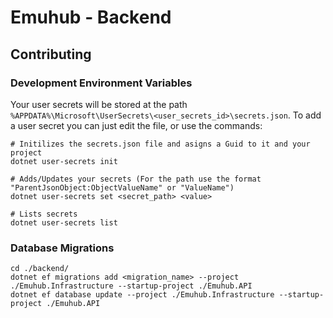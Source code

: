 # Emuhub - Backend
## Contributing
### Development Environment Variables
Your user secrets will be stored at the path ``%APPDATA%\Microsoft\UserSecrets\<user_secrets_id>\secrets.json``.
To add a user secret you can just edit the file, or use the commands:
```
# Initilizes the secrets.json file and asigns a Guid to it and your project
dotnet user-secrets init 

# Adds/Updates your secrets (For the path use the format "ParentJsonObject:ObjectValueName" or "ValueName")
dotnet user-secrets set <secret_path> <value>

# Lists secrets
dotnet user-secrets list
```

### Database Migrations
```
cd ./backend/
dotnet ef migrations add <migration_name> --project ./Emuhub.Infrastructure --startup-project ./Emuhub.API
dotnet ef database update --project ./Emuhub.Infrastructure --startup-project ./Emuhub.API
```